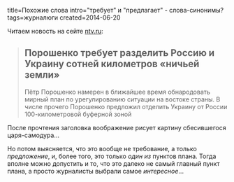 title=Похожие слова
intro="требует" и "предлагает" - слова-синонимы?
tags=журналюги
created=2014-06-20

Читаем новость на сейте [ntv.ru](http://www.ntv.ru/novosti/1058796/):
> Порошенко требует разделить Россию и Украину сотней километров «ничьей земли»
> -----------------------------------------------------------------------------
>
> Пётр Порошенко намерен в ближайшее время обнародовать мирный план по урегулированию ситуации на востоке страны. В числе прочего Порошенко предложил отделить Украину от России 100-километровой буферной зоной

После прочтения заголовка воображение рисует картину сбесившегося царя-самодура...

Но потом выясняется, что это
вообще не требование, а только _предложение_,
и, более того, это
только _один из_ пунктов плана.
Тогда вполне можно допустить и то, что это далеко не самый главный пункт плана,
а просто журналисты выбрали самое _интересное_...

